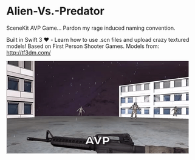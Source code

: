 # Alien-Vs.-Predator
SceneKit AVP Game... Pardon my rage induced naming convention. 

Built in Swift 3 ❤️ - Learn how to use .scn files and upload crazy textured models!
Based on First Person Shooter Games.
Models from: http://tf3dm.com/

![Alt text](/demo.gif?raw=true "That tickles 😜")

